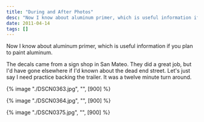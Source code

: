 ```yaml
---
title: "During and After Photos"
desc: "Now I know about aluminum primer, which is useful information if you plan to paint aluminum."
date: 2011-04-14
tags: []
---
```


Now I know about aluminum primer, which is useful information if you plan to paint aluminum.

The decals came from a sign shop in San Mateo. They did a great job, but I'd have gone elsewhere if I'd known about the dead end street. Let's just say I need practice backing the trailer. It was a twelve minute turn around.

{% image "./DSCN0363.jpg", "", [900] %}

{% image "./DSCN0364.jpg", "", [900] %}

{% image "./DSCN0375.jpg", "", [900] %}
